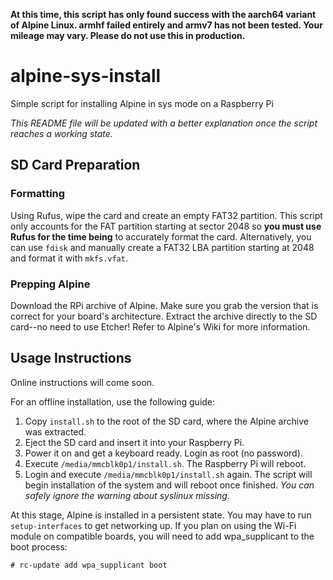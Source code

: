 **At this time, this script has only found success with the aarch64 variant of
Alpine Linux. armhf failed entirely and armv7 has not been tested. Your mileage
may vary. Please do not use this in production.**

# alpine-sys-install
Simple script for installing Alpine in sys mode on a Raspberry Pi

*This README file will be updated with a better explanation once the script reaches a working state.*

## SD Card Preparation

### Formatting

Using Rufus, wipe the card and create an empty FAT32 partition. This script only
accounts for the FAT partition starting at sector 2048 so **you must use Rufus
for the time being** to accurately format the card. Alternatively, you can use
`fdisk` and manually create a FAT32 LBA partition starting at 2048 and format it
with `mkfs.vfat`.

### Prepping Alpine

Download the RPi archive of Alpine. Make sure you grab the version that is
correct for your board's architecture. Extract the archive directly to the SD
card--no need to use Etcher! Refer to Alpine's Wiki for more information.

## Usage Instructions

Online instructions will come soon.

For an offline installation, use the following guide:

1. Copy `install.sh` to the root of the SD card, where the Alpine archive was
extracted.
1. Eject the SD card and insert it into your Raspberry Pi.
1. Power it on and get a keyboard ready. Login as root (no password).
1. Execute `/media/mmcblk0p1/install.sh`. The Raspberry Pi will reboot.
1. Login and execute `/media/mmcblk0p1/install.sh` again. The script will begin
installation of the system and will reboot once finished. *You can safely ignore
the warning about syslinux missing.*

At this stage, Alpine is installed in a persistent state. You may have to run
`setup-interfaces` to get networking up. If you plan on using the Wi-Fi module
on compatible boards, you will need to add wpa_supplicant to the boot process:

```
# rc-update add wpa_supplicant boot
```